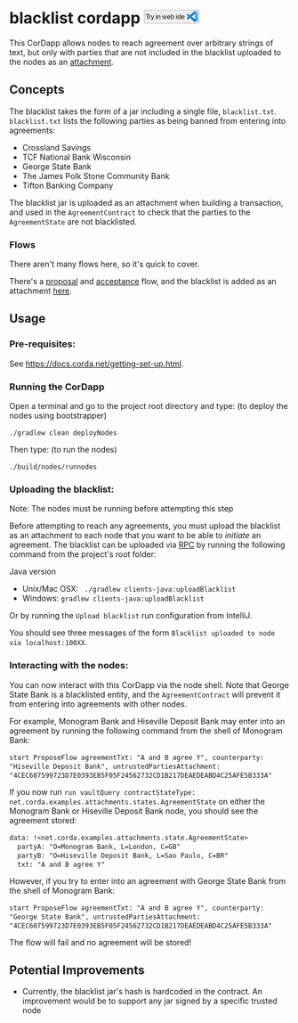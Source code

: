 # blacklist cordapp [<img src="../../webIDE.png" height=25 />](https://ide.corda.net/?folder=/home/coder/samples-java/Features/attachment-blacklist)

This CorDapp allows nodes to reach agreement over arbitrary strings of text, but only with parties that are not included in the blacklist uploaded to the nodes as an [attachment](https://training.corda.net/corda-details/attachments/).


## Concepts

The blacklist takes the form of a jar including a single file, `blacklist.txt`. `blacklist.txt` lists the following
parties as being banned from entering into agreements:

* Crossland Savings
* TCF National Bank Wisconsin
* George State Bank
* The James Polk Stone Community Bank
* Tifton Banking Company

The blacklist jar is uploaded as an attachment when building a transaction, and used in the `AgreementContract` to
check that the parties to the `AgreementState` are not blacklisted.

### Flows

There aren't many flows here, so it's quick to cover.

There's a [proposal](./workflows/src/main/java/net/corda/examples/attachments/ProposeFlow.java) and [acceptance](./workflows/src/main/java/net/corda/examples/attachments/AgreeFlow.java) flow, and the blacklist is added as an attachment [here](./workflows/src/main/java/net/corda/examples/attachments/ProposeFlow.java#L47-L50).



## Usage


### Pre-requisites:

See https://docs.corda.net/getting-set-up.html.


### Running the CorDapp

Open a terminal and go to the project root directory and type: (to deploy the nodes using bootstrapper)
```
./gradlew clean deployNodes
```
Then type: (to run the nodes)
```
./build/nodes/runnodes
```


### Uploading the blacklist:

Note: The nodes must be running before attempting this step

Before attempting to reach any agreements, you must upload the blacklist as an attachment to each node that you want to
be able to *initiate* an agreement. The blacklist can be uploaded via [RPC](https://docs.corda.net/docs/corda-os/api-rpc.html#api-rpc-operations) by running the following command from the
project's root folder:

Java version
* Unix/Mac OSX: ` ./gradlew clients-java:uploadBlacklist`
* Windows: `gradlew clients-java:uploadBlacklist`

Or by running the `Upload blacklist` run configuration from IntelliJ.

You should see three messages of the form `Blacklist uploaded to node via localhost:100XX`.

### Interacting with the nodes:

You can now interact with this CorDapp via the node shell. Note that George State Bank is a blacklisted entity, and the
`AgreementContract` will prevent it from entering into agreements with other nodes.

For example, Monogram Bank and Hiseville Deposit Bank may enter into an agreement by running the following command from
the shell of Monogram Bank:

    start ProposeFlow agreementTxt: "A and B agree Y", counterparty: "Hiseville Deposit Bank", untrustedPartiesAttachment: "4CEC607599723D7E0393EB5F05F24562732CD1B217DEAEDEABD4C25AFE5B333A"

If you now run `run vaultQuery contractStateType: net.corda.examples.attachments.states.AgreementState` on either the
Monogram Bank or Hiseville Deposit Bank node, you should see the agreement stored:

    data: !<net.corda.examples.attachments.state.AgreementState>
      partyA: "O=Monogram Bank, L=London, C=GB"
      partyB: "O=Hiseville Deposit Bank, L=Sao Paulo, C=BR"
      txt: "A and B agree Y"

However, if you try to enter into an agreement with George State Bank from the shell of Monogram Bank:

    start ProposeFlow agreementTxt: "A and B agree Y", counterparty: "George State Bank", untrustedPartiesAttachment: "4CEC607599723D7E0393EB5F05F24562732CD1B217DEAEDEABD4C25AFE5B333A"

The flow will fail and no agreement will be stored!


## Potential Improvements

* Currently, the blacklist jar's hash is hardcoded in the contract. An improvement would be to support any jar signed
  by a specific trusted node

